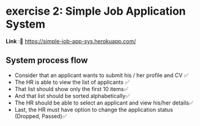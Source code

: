# **exercise 2: Simple Job Application System**


**Link** :🔗 https://simple-job-app-sys.herokuapp.com/


## **System process flow**

* Consider that an applicant wants to submit his / her profile and CV ✅
* The HR is able to view the list of applicants ✅
* That list should show only the first 10 items✅
* And that list should be sorted alphabetically✅
* The HR should be able to select an applicant and view his/her details✅
* Last, the HR must have option to change the application status (Dropped, Passed)✅


